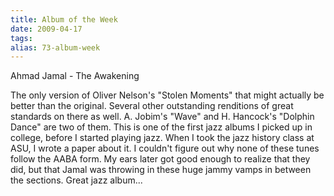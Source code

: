 ```yaml
---
title: Album of the Week
date: 2009-04-17
tags: 
alias: 73-album-week
---
```


Ahmad Jamal - The Awakening

The only version of Oliver Nelson's "Stolen Moments" that might actually be better than the original. Several other outstanding renditions of great standards on there as well. A. Jobim's "Wave" and H. Hancock's "Dolphin Dance" are two of them. This is one of the first jazz albums I picked up in college, before I started playing jazz. When I took the jazz history class at ASU, I wrote a paper about it. I couldn't figure out why none of these tunes follow the AABA form. My ears later got good enough to realize that they did, but that Jamal was throwing in these huge jammy vamps in between the sections. Great jazz album...